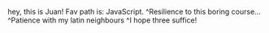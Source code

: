 hey, this is Juan!
Fav path is: JavaScript.
^Resilience to this boring course...
^Patience with my latin neighbours
^I hope three suffice!
